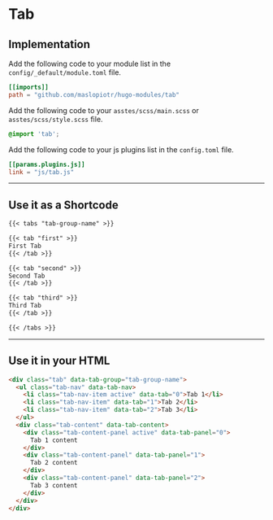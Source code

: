 # Tab

## Implementation

Add the following code to your module list in the `config/_default/module.toml` file.

```toml
[[imports]]
path = "github.com/maslopiotr/hugo-modules/tab"
```

Add the following code to your `asstes/scss/main.scss` or `asstes/scss/style.scss` file.

```scss
@import 'tab';
```

Add the following code to your js plugins list in the `config.toml` file.

```toml
[[params.plugins.js]]
link = "js/tab.js"

```

<hr>

## Use it as a Shortcode

```md
{{< tabs "tab-group-name" >}}

{{< tab "first" >}}
First Tab
{{< /tab >}}

{{< tab "second" >}}
Second Tab
{{< /tab >}}

{{< tab "third" >}}
Third Tab
{{< /tab >}}

{{< /tabs >}}
```

<hr>

## Use it in your HTML

```html
<div class="tab" data-tab-group="tab-group-name">
  <ul class="tab-nav" data-tab-nav>
    <li class="tab-nav-item active" data-tab="0">Tab 1</li>
    <li class="tab-nav-item" data-tab="1">Tab 2</li>
    <li class="tab-nav-item" data-tab="2">Tab 3</li>
  </ul>
  <div class="tab-content" data-tab-content>
    <div class="tab-content-panel active" data-tab-panel="0">
      Tab 1 content
    </div>
    <div class="tab-content-panel" data-tab-panel="1">
      Tab 2 content
    </div>
    <div class="tab-content-panel" data-tab-panel="2">
      Tab 3 content
    </div>
  </div>
</div>
```
